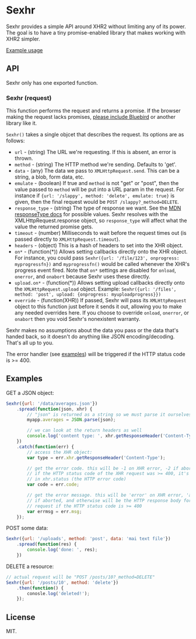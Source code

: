 # Sexhr

Sexhr provides a simple API around XHR2 without limiting any of its power. The
goal is to have a tiny promise-enabled library that makes working with XHR2
simpler.

[Example usage](#examples)

## API

Sexhr only has one exported function.

### Sexhr (request)

This function performs the request and returns a promise. If the browser making
the request lacks promises, [please include Bluebird](https://github.com/petkaantonov/bluebird)
or another library like it.

`Sexhr()` takes a single objcet that describes the request. Its options are as
follows:

- `url` - (string) The URL we're requesting. If this is absent, an error is thrown.
- `method` - (string) The HTTP method we're sending. Defaults to 'get'.
- `data` - (any) The data we pass to `XMLHttpRequest.send`. This can be a string,
a blob, form data, etc.
- `emulate` - (boolean) If true and `method` is not "get" or "post", then the
value passed to `method` will be put into a URL param in the request. For instance
if `{url: '/slappy', method: 'delete', emulate: true}` is given, then the final
request would be `POST /slappy?_method=DELETE`.
- `response_type` - (string) The type of response we want. See the
[MDN responseType docs](https://developer.mozilla.org/en-US/docs/Web/API/XMLHttpRequest#xmlhttprequest-responsetype)
for possible values. Sexhr resolves with the XMLHttpRequest.response object, so
`response_type` will affect what the value the returned promise gets.
- `timeout` - (number) Milliseconds to wait before the request times out (is
passed directly to `XMLHttpRequest.timeout`).
- `headers` - (object) This is a hash of headers to set into the XHR object.
- `on*` - (function(\*)) Allows setting callbacks directly onto the XHR object. For
instance, you could pass `Sexhr({url: '/file/123', onprogress: myprogressfn})`
and `myprogressfn()` would be called whenever the XHR's progress event fired.
Note that `on*` settings are disabled for `onload`, `onerror`, and `onabort`
because Sexhr uses these directly.
- `upload.on*` - (function(\*)) Allows setting upload callbacks directly onto the
`XMLHttpRequest.upload` object. Example:
`Sexhr({url: '/files', method: 'post', upload: {onprogress: myuploadprogress}})`
- `override` - (function(XHR)) If passed, Sexhr will pass its `XMLHttpRequest`
object to this function just before it sends it out, allowing you to make any
needed overrides here. If you choose to override `onload`, `onerror`, or
`onabort` then you void Sexhr's nonexistent warranty.

Sexhr makes no assumptions about the data you pass or the data that's handed
back, so it doesn't do anything like JSON encoding/decoding. That's all up to
you.

The error handler (see [examples](#examples)) will be triggered if the HTTP
status code is >= 400.

## Examples

GET a JSON object:
```javascript
Sexhr({url: '/data/averages.json'})
    .spread(function(json, xhr) {
        // "json" is returned as a string so we must parse it ourselves
        myapp.averages = JSON.parse(json);

        // we can look at the return headers as well
        console.log('content type: ', xhr.getResponseHeader('Content-Type'));
    })
    .catch(function(err) {
        // access the XHR object:
        var type = err.xhr.getResponseHeader('Content-Type');

        // get the error code. this will be -1 on XHR error, -2 if aborted, and
        // if the HTTP status code of the XHR request was >= 400, it's the value
        // in xhr.status (the HTTP error code)
        var code = err.code;

        // get the error message. this will be 'error' on XHR error, 'aborted'
        // if aborted, and otherwise will be the HTTP response body for the
        // request if the HTTP status code is >= 400
        var errmsg = err.msg;
    });
```

POST some data:
```javascript
Sexhr({url: '/uploads', method: 'post', data: 'mai text file'})
    .spread(function(res) {
        console.log('done: ', res);
    })
```

DELETE a resource:
```javascript
// actual request will be "POST /posts/10?_method=DELETE"
Sexhr({url: '/posts/10', method: 'delete'})
    .then(function() {
        conosle.log('deleted!');
    });
```

## License

MIT.

